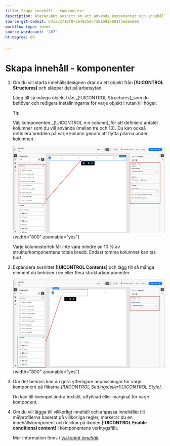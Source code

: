 ```yaml
---
title: Skapa innehåll - komponenter
description: Återanvänt avsnitt om att använda komponenter och innehållselement för innehållsutveckling
source-git-commit: b41a32710f872e4935077a01b91b691f5dbeaeeb
workflow-type: tm+mt
source-wordcount: '207'
ht-degree: 0%

---
```


# Skapa innehåll - komponenter

1. Om du vill starta innehållsdesignen drar du ett objekt från **[!UICONTROL Structures]** och släpper det på arbetsytan.

   Lägg till så många objekt från _[!UICONTROL Structures]_som du behöver och redigera inställningarna för varje objekt i rutan till höger.

   >[!TIP]
   >
   >Välj komponenten _[!UICONTROL n:n column]_för att definiera antalet kolumner som du vill använda (mellan tre och 10). Du kan också definiera bredden på varje kolumn genom att flytta pilarna under kolumnen.

   ![Dra en struktur till arbetsytan och justera inställningarna](../assets/content-design-shared/content-design-add-structure.png){width="800" zoomable="yes"}

   Varje kolumnstorlek får inte vara mindre än 10 % av strukturkomponentens totala bredd. Endast tomma kolumner kan tas bort.

1. Expandera avsnittet **[!UICONTROL Contents]** och lägg till så många element du behöver i en eller flera strukturkomponenter.

   ![Dra ett innehållselement till arbetsytan och justera inställningarna](../assets/content-design-shared/content-design-add-content.png){width="800" zoomable="yes"}
   <!--
   reference to the contents elements when we have a completed reference for each.--->

1. Om det behövs kan du göra ytterligare anpassningar för varje komponent på flikarna _[!UICONTROL Settings]_eller_[!UICONTROL Style]_.

   Du kan till exempel ändra textstil, utfyllnad eller marginal för varje komponent.

1. Om du vill lägga till villkorligt innehåll och anpassa innehållet till målprofilerna baserat på villkorliga regler, markerar du en innehållskomponent och klickar på ikonen **[!UICONTROL Enable conditional content]** i komponentens verktygsfält.

   Mer information finns i [_Villkorligt innehåll_](../user/content/conditional-content.md).
